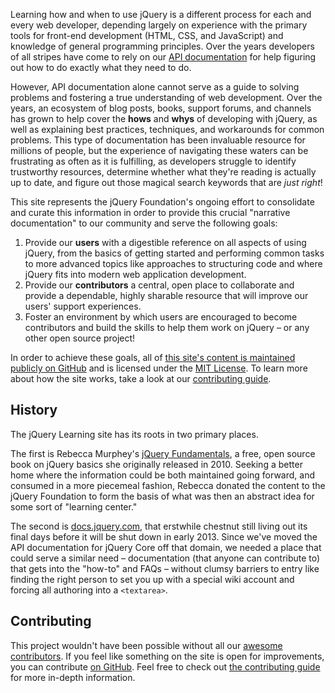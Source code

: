 <script>{
	"title": "About This Site",
	"customFields": [
		{
			"key": "is_chapter",
			"value": 0
		}
	]
}</script>

Learning how and when to use jQuery is a different process for each and every web developer, depending largely on experience with the primary tools for front-end development (HTML, CSS, and JavaScript) and knowledge of general programming principles. Over the years developers of all stripes have come to rely on our [API documentation](http://api.jquery.com) for help figuring out how to do exactly what they need to do.

However, API documentation alone cannot serve as a guide to solving problems and fostering a true understanding of web development. Over the years, an ecosystem of blog posts, books, support forums, and channels has grown to help cover the **hows** and **whys** of developing with jQuery, as well as explaining best practices, techniques, and workarounds for common problems. This type of documentation has been invaluable resource for millions of people, but the experience of navigating these waters can be frustrating as often as it is fulfilling, as developers struggle to identify trustworthy resources, determine whether what they're reading is actually up to date, and figure out those magical search keywords that are _just right_!

This site represents the jQuery Foundation's ongoing effort to consolidate and curate this information in order to provide this crucial "narrative documentation" to our community and serve the following goals:

1. Provide our **users** with a digestible reference on all aspects of using jQuery, from the basics of getting started and performing common tasks to more advanced topics like approaches to structuring code and where jQuery fits into modern web application development.
2. Provide our **contributors** a central, open place to collaborate and provide a dependable, highly sharable resource that will improve our users' support experiences.
3. Foster an environment by which users are encouraged to become contributors and build the skills to help them work on jQuery – or any other open source project!

In order to achieve these goals, all of [this site's content is maintained publicly on GitHub](https://github.com/jquery/learn.jquery.com) and is licensed under the [MIT License](https://github.com/jquery/learn.jquery.com/blob/master/LICENSE.txt). To learn more about how the site works, take a look at our [contributing guide](/contributing/).

## History

The jQuery Learning site has its roots in two primary places.

The first is Rebecca Murphey's [jQuery Fundamentals](http://jqfundamentals.com/legacy), a free, open source book on jQuery basics she originally released in 2010. Seeking a better home where the information could be both maintained going forward, and consumed in a more piecemeal fashion, Rebecca donated the content to the jQuery Foundation to form the basis of what was then an abstract idea for some sort of "learning center."

The second is [docs.jquery.com](http://docs.jquery.com), that erstwhile chestnut still living out its final days before it will be shut down in early 2013. Since we've moved the API documentation for jQuery Core off that domain, we needed a place that could serve a similar need – documentation (that anyone can contribute to) that gets into the "how-to" and FAQs – without clumsy barriers to entry like finding the right person to set you up with a special wiki account and forcing all authoring into a `<textarea>`.

## Contributing

This project wouldn't have been possible without all our [awesome contributors](https://github.com/jquery/learn.jquery.com/graphs/contributors?type=a). If you feel like something on the site is open for improvements, you can contribute [on GitHub](https://github.com/jquery/learn.jquery.com). Feel free to check out [the contributing guide](contributing/) for more in-depth information.
